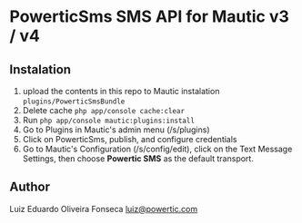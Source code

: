 # PowerticSms SMS API for Mautic v3 / v4

## Instalation
1. upload the contents in this repo to Mautic instalation `plugins/PowerticSmsBundle`
2. Delete  cache `php app/console cache:clear`
3. Run `php app/console mautic:plugins:install`
4. Go to Plugins in Mautic's admin menu (/s/plugins)
5. Click on PowerticSms, publish, and configure credentials 
6. Go to Mautic's Configuration (/s/config/edit), click on the Text Message Settings, then choose **Powertic SMS** as the default transport.

## Author

Luiz Eduardo Oliveira Fonseca <luiz@powertic.com>